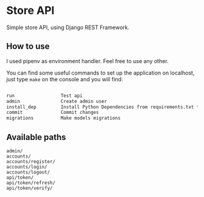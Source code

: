 # Store API

Simple store API, using Django REST Framework.

## How to use

I used pipenv as environment handler. Feel free to use any other.

You can find some useful commands to set up the application on localhost, just type ``make`` on the console and you will find:

```bash

run                 Test api 
admin               Create admin user 
install_dep         Install Python Dependencies from requirements.txt file 
commit              Commit changes 
migrations          Make models migrations 

```

## Available paths

    admin/
    accounts/
    accounts/register/
    accounts/login/
    accounts/logout/
    api/token/
    api/token/refresh/
    api/token/verify/
